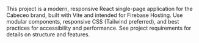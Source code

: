 <!-- Use this file to provide workspace-specific custom instructions to Copilot. For more details, visit https://code.visualstudio.com/docs/copilot/copilot-customization#_use-a-githubcopilotinstructionsmd-file -->

This project is a modern, responsive React single-page application for the Cabeceo brand, built with Vite and intended for Firebase Hosting. Use modular components, responsive CSS (Tailwind preferred), and best practices for accessibility and performance. See project requirements for details on structure and features.


